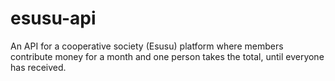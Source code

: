 # esusu-api
An API for a cooperative society (Esusu) platform where members contribute money for a month and one person takes the total, until everyone has received. 
